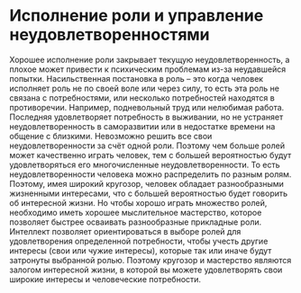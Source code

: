 # Исполнение роли и управление неудовлетворенностями

Хорошее исполнение роли закрывает текущую неудовлетворенность, а плохое может привести к психическим проблемам из-за неудавшейся попытки. Насильственная постановка в роль – это когда человек исполняет роль не по своей воле или через силу, то есть эта роль не связана с потребностями, или несколько потребностей находятся в противоречии. Например, подневольный труд или нелюбимая работа. Последняя удовлетворяет потребность в выживании, но не устраняет неудовлетворенность в саморазвитии или в недостатке времени на общение с близкими.
Невозможно решить все свои неудовлетворенности за счёт одной роли. Поэтому чем больше ролей может качественно играть человек, тем с большей вероятностью будут удовлетворяться его многочисленные неудовлетворенности. То есть неудовлетворенности человека можно распределить по разным ролям. Поэтому, имея широкий кругозор, человек обладает разнообразными жизненными интересами, что с большей вероятностью будет говорить об интересной жизни. Но чтобы хорошо играть множество ролей, необходимо иметь хорошее мыслительное мастерство, которое позволяет быстрее осваивать разнообразные прикладные роли. Интеллект позволяет ориентироваться в выборе ролей для удовлетворения определенной потребности, чтобы учесть другие интересы (свои или чужие интересы), которые так или иначе будут затронуты выбранной ролью. Поэтому кругозор и мастерство являются залогом интересной жизни, в которой вы можете удовлетворять свои широкие интересы и человеческие потребности.
